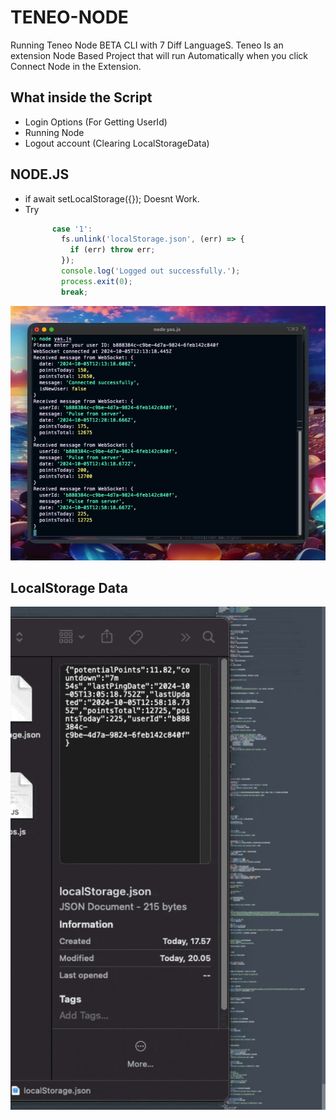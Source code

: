 # TENEO-NODE
Running Teneo Node BETA CLI with 7 Diff LanguageS.
Teneo Is an extension Node Based Project that will run Automatically when you click Connect Node in the Extension.

## What inside the Script

- Login Options (For Getting UserId)
- Running Node
- Logout account (Clearing LocalStorageData)

## NODE.JS
- if await setLocalStorage({}); Doesnt Work.
- Try
  ```JavaScript
        case '1':
          fs.unlink('localStorage.json', (err) => {
            if (err) throw err;
          });
          console.log('Logged out successfully.');
          process.exit(0);
          break;
  ```
<img src="/Asset/Screenshot 2024-10-05 at 20.08.20.png" width=600>

## LocalStorage Data

<img src="/Asset/CleanShot 2024-10-05 at 20.05.19.gif" width=600>
